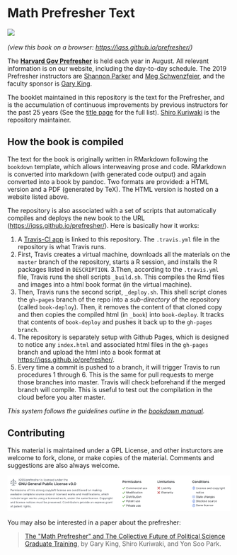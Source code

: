 # Math Prefresher Text 
![](https://travis-ci.org/IQSS/prefresher.svg?branch=master)

_(view this book on a browser: https://iqss.github.io/prefresher/)_


The [__Harvard Gov Prefresher__](https://projects.iq.harvard.edu/prefresher) is held each year in August. All relevant information is on our website, including the day-to-day schedule. The 2019 Prefresher instructors are [Shannon Parker](https://wcfia.harvard.edu/shannon-lynn-parker) and [Meg Schwenzfeier](http://schwenzfeier.github.io/), and the faculty sponsor is  [Gary King](https://gking.harvard.edu). 

The booklet maintained in this repository is the text for the Prefresher, and is the accumulation of continuous improvements by previous instructors for the past 25 years (See the [title page](https://iqss.github.io/prefresher/) for the full list). [Shiro Kuriwaki](https://github.com/kuriwaki) is the repository maintainer. 


## How the book is compiled

The text for the book is originally written in RMarkdown following the `bookdown` template, which allows interweaving prose and code. RMarkdown is converted into markdown (with generated code output) and again converted into a book by pandoc. Two formats are provided: a HTML version and a PDF (generated by TeX). The HTML version is hosted on a website listed above. 

The repository is also associated with a set of scripts that automatically compiles and deploys the new book to the URL (https://iqss.github.io/prefresher/).  Here is basically how it works:

1. A [Travis-CI app](https://travis-ci.org/IQSS/prefresher) is linked to this repository. The `.travis.yml` file in the repository is what Travis runs. 
2. First, Travis creates a virtual machine, downloads all the materials on the `master` branch of the repository, starts a R session, and installs the R packages listed in `DESCRIPTION`. 
3.Then, according to the `.travis.yml` file, Travis runs the shell scripts `_build.sh`. This compiles the Rmd files and images into a html book format (in the virtual machine). 
4. Then, Travis runs the second script, `_deploy.sh`. This shell script clones the `gh-pages` branch of the repo into a _sub-directory_ of the repository (called `book-deploy`). Then, it removes the content of that cloned copy and then copies the compiled html (in `_book`) into `book-deploy`. It tracks that contents of `book-deploy` and pushes it back up to the `gh-pages branch`.
5. The repository is separately setup with Github Pages, which is designed to notice any `index.html` and associated html files in the `gh-pages` branch and upload the html into a book format at https://iqss.github.io/prefresher/. 
6. Every time a commit is pushed to a branch, it will trigger Travis to run procedures 1 through 6. This is the same for pull requests to merge those branches into master. Travis will check beforehand if the merged branch will compile. This is useful to test out the compilation in the cloud before you alter master. 

_This system follows the guidelines outline in the [bookdown manual](https://bookdown.org/yihui/bookdown/github.html)._



## Contributing

This material is maintained under a GPL License, and other insturctors are welcome to fork, clone, or make copies of the material. Comments and suggestions are also always welcome. 

![](images/readme-license.png)


You may also be interested in a paper about the prefresher: 

> [The "Math Prefresher" and The Collective Future of Political Science Graduate Training](https://gking.harvard.edu/prefresher), by Gary King, Shiro Kuriwaki, and Yon Soo Park.